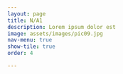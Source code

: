 ```yaml
---
layout: page
title: N/A1
description: Lorem ipsum dolor est
image: assets/images/pic09.jpg
nav-menu: true
show-tile: true
order: 4

---
```


